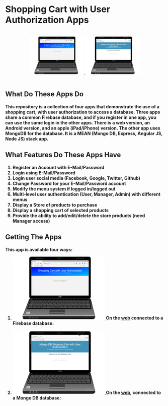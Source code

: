 <h1>Shopping Cart with User Authorization Apps</h1>

  <br>
    <center>
      <a href="http://scottnakada.github.io/UserAuthStore/yoFireAuthStore/dist/public/index.html">
        <img src="images/LaptopFireAuthStore.png" width="35%">
      </a>
      <a href="http://yomongoauthstore.herokuapp.com/index.html">
              <img src="images/LaptopMongoAuthStore.png" width="35%">
            </a>
      <!-- <a href="http://www.amazon.com/Ionic-Firebase-User-Authentication-App/dp/B014LUR2HI/ref=sr_1_1?s=mobile-apps&ie=UTF8&qid=1440823545&sr=1-1&keywords=ionFireAuth">
        <img src="images/AndroidUserAuthStore.png" width="10%">
      </a>&nbsp;&nbsp;&nbsp;
      <a href="http://scottnakada.github.io/UserAuthStore/#ios">
        <img src="images/iPadUserAuthStore.png" width="15%">
      </a> -->
    </center>
  <br>

  <h2>What Do These Apps Do</h2>
    <h4>
      <p>
        This repository is a collection of four apps that demonstrate the use of a shopping cart,
        with user authorization to access a database. Three apps share a common Firebase database,
        and if you register in one app, you can use the same login in the other apps. There is
        a web version, an Android version, and an apple (iPad/iPhone) version. The other app uses MongoDB
        for the database. It is a MEAN (Mongo DB, Express, Angular JS, Node JS) stack app.
      </p>
    </h4>
    
  <h2>What Features Do These Apps Have</h2>
    <h4>
      <ol>
        <li>Register an Account with E-Mail/Password</li>
        <li>Login using E-Mail/Password</li>
        <li>Login user social media (Facebook, Google, Twitter, Github)</li>
        <li>Change Password for your E-Mail/Password account</li>
        <li>Modify the menu system if logged in/logged out</li>
        <li>Multi-level user authentication (User, Manager, Admin) with different menus</li>
        <li>Display a Store of products to purchase</li>
        <li>Display a shopping cart of selected products</li>
        <li>Provide the ability to add/edit/delete the store products (need Manager access)</li>
      </ol>
    </h4>

  <h2>Getting The Apps</h2>
    <h4>
      <p>
        This app is available four ways:
      </p>
      <ol>
        <li>
          <a href="http://scottnakada.github.io/UserAuthStore/yoFireAuthStore/dist/public/index.html">
            <img src="images/LaptopFireAuthStore.png" height="200px"/>
          </a>
          On the <a href="http://scottnakada.github.io/UserAuthStore/yoFireAuthStore/dist/public/index.html">web</a>
          connected to a Firebase database:<br><br>
        </li>
        <li>
          <a href="http://yomongoauthstore.herokuapp.com/index.html">
            <img src="images/LaptopMongoAuthStore.png" height="200px"/>
          </a>
          On the <a href="http://yomongoauthstore.herokuapp.com/index.htm">web</a>,
          connected to a Mongo DB database:<br><br>
        </li>
        <!--
        <li>
          <a href="http://www.amazon.com/Ionic-Firebase-User-Authentication-App/dp/B014LUR2HI/ref=sr_1_1?s=mobile-apps&ie=UTF8&qid=1440823545&sr=1-1&keywords=ionFireAuth">
            <img src="images/AndroidUserAuthStore.png" height="200px"/>
          </a>
          On Android devices through the
          <a href="http://www.amazon.com/Ionic-Firebase-User-Authentication-App/dp/B014LUR2HI/ref=sr_1_1?s=mobile-apps&ie=UTF8&qid=1440823545&sr=1-1&keywords=ionFireAuth">
            Amazon Apps Store
          </a>.
        </li>
        <li>
          <a href="http://scottnakada.github.io/UserAuthStore/index.html#ios">
            <img src="images/iPadUserAuthStore.png" height="200px"/>
          </a>
          On Apple devices (iPhone/iPad), by downloading an app called Ionic View, and selecting the
          app id: <a href="http://scottnakada.github.io/UserAuthStore/index.html#ios">43FF8114</a>. See the next section for directions
          to try the app.<br><br>
        </li>
        -->
      </ol>
    </h4>
